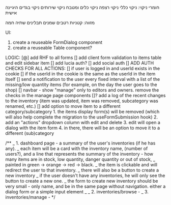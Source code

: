 חומרי ניקוי:
ניקוי כללי
ניקוי רצפה
ניקוי כלים ומטבח
ניקוי שירותים
ניקוי בגדים
היגיינה אישית

מזווה:
קטניות
רטבים
שמנים
תבלינים
שתיה חמה

UI:

1. create a reuseable FormDialog component
2. create a reuseable Table component?

LOGIC:
[@] add RHF to all forms
[] add client form validation to items table and edit sidebar item
[] add lucia auth?
[] add social auth
[] ADD AUTH CHECKS FOR ALL ACTIONS:
	[] if user is logged in and userId exists in the cookie
	[] if the userId in the cookie is the same as the userId in the item itself
[] send a notification to the user every fixed interval with a list of the missing/low quantity items (for example, on the day the user goes to the shop)
[] navbar - show "manage" only to editors and owners. remove the checks in the manage page components
[]? add a log of the recent changes to the inventory (item was updated, item was removed, subcategory was renamed, etc.)
[] add option to move item to a different category/subcategory
	1. the items display form(s) will be removed (which will also help complete the migration to the useFormSubmission hook)
	2. add an "actions" dropdown column with edit and delete
	3. edit will open a dialog with the item form
	4. in there, there will be an option to move it to a different (sub)category

/\*\*
_ 1. dashboard page - a summary of the user's inventories (if he has any).
_ each item will be a card with the inventory name, (number of users?), and a line that represents the summary of the inventory - how many items are in stock, low quantity, danger quantity or out of stock,
_ painted in green -> orange -> red -> black.
_ the item is clickable and will redirect the user to that inventory.
_ there will also be a button to create a new inventory
_ if the user doesn't have any inventories, he will only see the button to create a new one.
_ the form to create new inventory should be very small - only name, and be in the same page without navigation. either a dialog form or a simple input element
_
_ 2. inventories/browse -
_ 3. inventories/manage -
\*/
